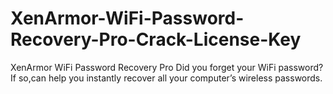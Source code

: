 # XenArmor-WiFi-Password-Recovery-Pro-Crack-License-Key
XenArmor WiFi Password Recovery Pro Did you forget your WiFi password? If so,can help you instantly recover all your computer’s wireless passwords. 
